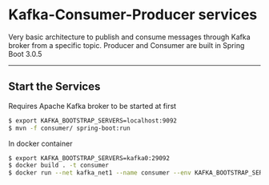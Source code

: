 # Kafka-Consumer-Producer services
Very basic architecture to publish and consume messages through Kafka broker from a specific topic.
Producer and Consumer are built in Spring Boot 3.0.5

---
## Start the Services
Requires Apache Kafka broker to be started at first
```bash
$ export KAFKA_BOOTSTRAP_SERVERS=localhost:9092
$ mvn -f consumer/ spring-boot:run 
```
In docker container
```bash
$ export KAFKA_BOOTSTRAP_SERVERS=kafka0:29092
$ docker build . -t consumer
$ docker run --net kafka_net1 --name consumer --env KAFKA_BOOTSTRAP_SERVERS=$KAFKA_BOOTSTRAP_SERVERS -p 9001:9001 consumer
```
